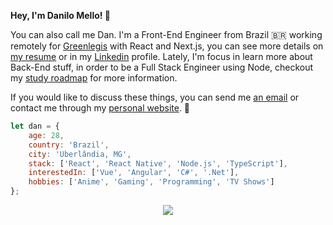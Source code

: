 **Hey, I'm Danilo Mello! 👋**

You can also call me Dan. I'm a Front-End Engineer from Brazil 🇧🇷 working remotely for [Greenlegis](https://greenlegis.com.br) with React and Next.js, you can see more details on [my resume](https://github.com/daniilomello/resume) or in my [Linkedin](https://www.linkedin.com/in/daniilomello/) profile. Lately, I'm focus in learn more about Back-End stuff, in order to be a Full Stack Engineer using Node, checkout my [study roadmap](https://github.com/daniilomello/roadmap) for more information. 

If you would like to discuss these things, you can send me [an email](mailto:oi@daniilo.dev) or contact me through my [personal website](https://daniilo.dev). 🚀


```javascript
let dan = {
    age: 28,
    country: 'Brazil',
    city: 'Uberlândia, MG',
    stack: ['React', 'React Native', 'Node.js', 'TypeScript'],
    interestedIn: ['Vue', 'Angular', 'C#', '.Net'],
    hobbies: ['Anime', 'Gaming', 'Programming', 'TV Shows']
};
```
<div style="text-align: center">
  <a href="https://discord.com/users/392627986140102657" target="_blank"><img src="https://img.shields.io/badge/Discord-7289DA?style=for-the-badge&logo=discord&logoColor=white"></a>
</div>
